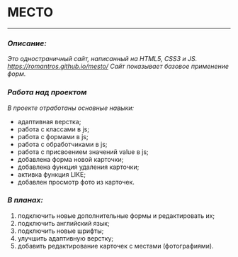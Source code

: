 # **МЕСТО**
-------------------

### ***Описание:***
_Это одностраничный сайт, написанный на HTML5, CSS3 и JS._
_https://romantros.github.io/mesto/_
_Сайт показывает базовое применение форм._

### ***Работа над проектом***
_В проекте отработаны основные навыки:_ 
* адаптивная верстка;
* работа с классами в js;
* работа с формами в js;
* работа с обработчиками в js;
* работа с присвоением значений value в js;
* добавлена форма новой карточки;
* добавлена функция удаления карточки;
* активка функция LIKE;
* добавлен просмотр фото из карточек.

### ***В планах:***
1. подключить новые дополнительные формы и редактировать их;
2. подключить английский язык;
3. подключить новые шрифты;
4. улучшить адаптивную верстку;
5. добавить редактирование карточек с местами (фотографиями).